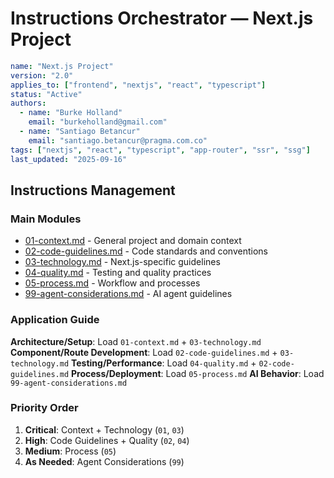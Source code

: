 # Instructions Orchestrator — Next.js Project

```yaml
name: "Next.js Project"
version: "2.0"
applies_to: ["frontend", "nextjs", "react", "typescript"]
status: "Active"
authors:
  - name: "Burke Holland"
    email: "burkeholland@gmail.com"
  - name: "Santiago Betancur"
    email: "santiago.betancur@pragma.com.co"
tags: ["nextjs", "react", "typescript", "app-router", "ssr", "ssg"]
last_updated: "2025-09-16"
```

## Instructions Management

### Main Modules

- [01-context.md](./01-context.md) - General project and domain context
- [02-code-guidelines.md](./02-code-guidelines.md) - Code standards and conventions
- [03-technology.md](./03-technology.md) - Next.js-specific guidelines
- [04-quality.md](./04-quality.md) - Testing and quality practices
- [05-process.md](./05-process.md) - Workflow and processes
- [99-agent-considerations.md](./99-agent-considerations.md) - AI agent guidelines

### Application Guide

**Architecture/Setup**: Load `01-context.md` + `03-technology.md`
**Component/Route Development**: Load `02-code-guidelines.md` + `03-technology.md`
**Testing/Performance**: Load `04-quality.md` + `02-code-guidelines.md`
**Process/Deployment**: Load `05-process.md`
**AI Behavior**: Load `99-agent-considerations.md`

### Priority Order

1. **Critical**: Context + Technology (`01`, `03`)
2. **High**: Code Guidelines + Quality (`02`, `04`)
3. **Medium**: Process (`05`)
4. **As Needed**: Agent Considerations (`99`)
